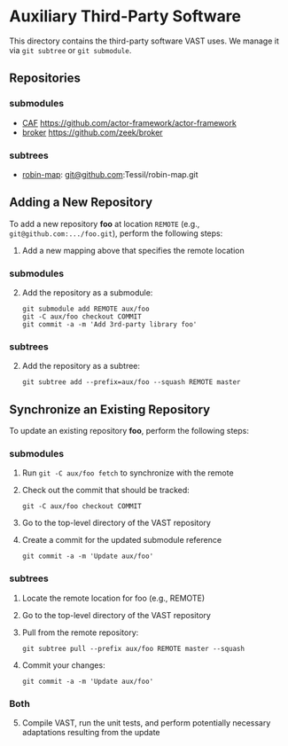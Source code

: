Auxiliary Third-Party Software
==============================

This directory contains the third-party software VAST uses. We manage it via
`git subtree` or `git submodule`.

Repositories
------------

### submodules
- [CAF](https://github.com/actor-framework/actor-framework) https://github.com/actor-framework/actor-framework
- [broker](https://github.com/zeek/broker) https://github.com/zeek/broker

### subtrees
- [robin-map](https://github.com/Tessil/robin-map/): git@github.com:Tessil/robin-map.git

Adding a New Repository
-----------------------

To add a new repository **foo** at location `REMOTE` (e.g.,
`git@github.com:.../foo.git`), perform the following steps:

1. Add a new mapping above that specifies the remote location

### submodules
2. Add the repository as a submodule:

       git submodule add REMOTE aux/foo
       git -C aux/foo checkout COMMIT
       git commit -a -m 'Add 3rd-party library foo'

### subtrees
2. Add the repository as a subtree:

       git subtree add --prefix=aux/foo --squash REMOTE master

Synchronize an Existing Repository
----------------------------------

To update an existing repository **foo**, perform the following steps:

### submodules
1. Run `git -C aux/foo fetch` to synchronize with the remote
2. Check out the commit that should be tracked:

       git -C aux/foo checkout COMMIT

3. Go to the top-level directory of the VAST repository
4. Create a commit for the updated submodule reference

       git commit -a -m 'Update aux/foo'

### subtrees
1. Locate the remote location for foo (e.g., REMOTE)
2. Go to the top-level directory of the VAST repository
3. Pull from the remote repository:

       git subtree pull --prefix aux/foo REMOTE master --squash

4. Commit your changes:

       git commit -a -m 'Update aux/foo'

### Both

5. Compile VAST, run the unit tests, and perform potentially necessary
   adaptations resulting from the update
